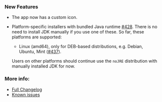 ### New Features
* The app now has a custom icon.
* Platform-specific installers with bundled Java runtime [#428](https://github.com/mlopatkin/andlogview/issues/428).
  There is no need to install JDK manually if you use one of these. So far, these platforms are supported:
  * Linux (amd64), only for DEB-based distributions, e.g. Debian, Ubuntu, Mint ([#437](https://github.com/mlopatkin/andlogview/issues/437)).

  Users on other platforms should continue use the `noJRE` distribution with manually installed JDK for now.

### More info:
* [Full Changelog](https://github.com/mlopatkin/andlogview/compare/0.23...master)
* [Known issues](https://github.com/mlopatkin/andlogview/issues?q=sort%3Aupdated-desc%20is%3Aissue%20label%3Aa%3Abug%2Ca%3Aregression%20label%3Aaffects-version%3A0.24%20is%3Aopen)
